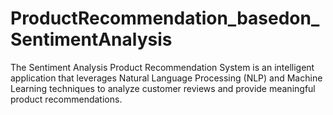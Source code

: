 # ProductRecommendation_basedon_SentimentAnalysis
The Sentiment Analysis Product Recommendation System is an intelligent application that leverages Natural Language Processing (NLP) and Machine Learning techniques to analyze customer reviews and provide meaningful product recommendations.
